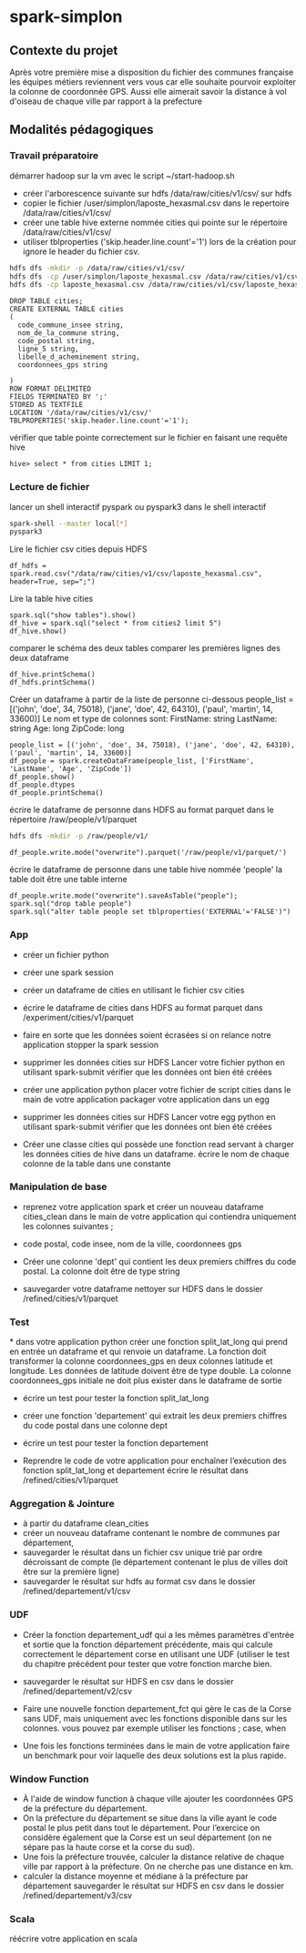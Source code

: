# spark-simplon

## Contexte du projet

Après votre première mise a disposition du fichier des communes française les équipes métiers reviennent vers vous car elle souhaite pourvoir exploiter la colonne de coordonnée GPS. Aussi elle aimerait savoir la distance à vol d'oiseau de chaque ville par rapport à la prefecture

## Modalités pédagogiques

### Travail préparatoire

démarrer hadoop sur la vm avec le script ~/start-hadoop.sh

* créer l'arborescence suivante sur hdfs /data/raw/cities/v1/csv/ sur hdfs
* copier le fichier /user/simplon/laposte_hexasmal.csv dans le repertoire /data/raw/cities/v1/csv/
* créer une table hive externe nommée cities qui pointe sur le répertoire /data/raw/cities/v1/csv/
* utiliser tblproperties ('skip.header.line.count'='1') lors de la création pour ignore le header du fichier csv.

```bash
hdfs dfs -mkdir -p /data/raw/cities/v1/csv/ 
hdfs dfs -cp /user/simplon/laposte_hexasmal.csv /data/raw/cities/v1/csv/ 
hdfs dfs -cp laposte_hexasmal.csv /data/raw/cities/v1/csv/laposte_hexasmal.csv
```

```hive
DROP TABLE cities;
CREATE EXTERNAL TABLE cities
(
  code_commune_insee string,
  nom_de_la_commune string,
  code_postal string,
  ligne_5 string,
  libelle_d_acheminement string,
  coordonnees_gps string

)
ROW FORMAT DELIMITED
FIELDS TERMINATED BY ';'
STORED AS TEXTFILE
LOCATION '/data/raw/cities/v1/csv/'
TBLPROPERTIES('skip.header.line.count'='1');
```

vérifier que table pointe correctement sur le fichier en faisant une requête hive

```hive
hive> select * from cities LIMIT 1;
```

### Lecture de fichier

lancer un shell interactif pyspark ou pyspark3 dans le shell interactif

```bash
spark-shell --master local[*]
pyspark3
```

Lire le fichier csv cities depuis HDFS

```spark
df_hdfs = spark.read.csv("/data/raw/cities/v1/csv/laposte_hexasmal.csv", header=True, sep=";")
```

Lire la table hive cities

```spark
spark.sql("show tables").show()
df_hive = spark.sql("select * from cities2 limit 5")
df_hive.show()
```

comparer le schéma des deux tables comparer les premières lignes des deux dataframe

```spark
df_hive.printSchema()
df_hdfs.printSchema()
```

Créer un dataframe à partir de la liste de personne ci-dessous people_list = [('john', 'doe', 34, 75018), ('jane', 'doe', 42, 64310), ('paul', 'martin', 14, 33600)]
Le nom et type de colonnes sont: FirstName: string LastName: string Age: long ZipCode: long

```spark
people_list = [('john', 'doe', 34, 75018), ('jane', 'doe', 42, 64310), ('paul', 'martin', 14, 33600)]
df_people = spark.createDataFrame(people_list, ['FirstName', 'LastName', 'Age', 'ZipCode'])
df_people.show()
df_people.dtypes
df_people.printSchema()
```

écrire le dataframe de personne dans HDFS au format parquet dans le répertoire /raw/people/v1/parquet

```bash
hdfs dfs -mkdir -p /raw/people/v1/
```

```spark
df_people.write.mode("overwrite").parquet('/raw/people/v1/parquet/')
```

écrire le dataframe de personne dans une table hive nommée 'people' la table doit être une table interne

```spark
df_people.write.mode("overwrite").saveAsTable("people");
spark.sql("drop table people")
spark.sql("alter table people set tblproperties('EXTERNAL'='FALSE')")

```

### App

* créer un fichier python
* créer une spark session
* créer un dataframe de cities en utilisant le fichier csv cities
* écrire le dataframe de cities dans HDFS au format parquet dans /experiment/cities/v1/parquet
* faire en sorte que les données soient écrasées si on relance notre application stopper la spark session

* supprimer les données cities sur HDFS Lancer votre fichier python en utilisant spark-submit vérifier que les données ont bien été créées

* créer une application python placer votre fichier de script cities dans le main de votre application packager votre application dans un egg

* supprimer les données cities sur HDFS Lancer votre egg python en utilisant spark-submit vérifier que les données ont bien été créées

* Créer une classe cities qui possède une fonction read servant à charger les données cities de hive dans un dataframe. écrire le nom de chaque colonne de la table dans une constante

### Manipulation de base​

* reprenez votre application spark et créer un nouveau dataframe cities_clean dans le main de votre application qui contiendra uniquement les colonnes suivantes ;

* code postal, code insee, nom de la ville, coordonnees gps

* Créer une colonne 'dept' qui contient les deux premiers chiffres du code postal. La colonne doit être de type string

* sauvegarder votre dataframe nettoyer sur HDFS dans le dossier /refined/cities/v1/parquet

### Test

​* dans votre application python créer une fonction split_lat_long qui prend en entrée un dataframe et qui renvoie un dataframe. La fonction doit transformer la colonne coordonnees_gps en deux colonnes latitude et longitude. Les données de latitude doivent être de type double. La colonne coordonnees_gps initiale ne doit plus exister dans le dataframe de sortie

* écrire un test pour tester la fonction split_lat_long

* créer une fonction 'departement' qui extrait les deux premiers chiffres du code postal dans une colonne dept

* écrire un test pour tester la fonction departement

* Reprendre le code de votre application pour enchaîner l’exécution des fonction split_lat_long et departement écrire le résultat dans /refined/cities/v1/parquet

### Aggregation & Jointure

* à partir du dataframe clean_cities
* créer un nouveau dataframe contenant le nombre de communes par département,
* sauvegarder le résultat dans un fichier csv unique trié par ordre décroissant de compte (le département contenant le plus de villes doit être sur la première ligne)
* sauvegarder le résultat sur hdfs au format csv dans le dossier /refined/departement/v1/csv

### UDF

* Créer la fonction departement_udf qui a les mêmes paramètres d'entrée et sortie que la fonction département précédente, mais qui calcule correctement le département corse en utilisant une UDF (utiliser le test du chapitre précédent pour tester que votre fonction marche bien.

* sauvegarder le résultat sur HDFS en csv dans le dossier /refined/departement/v2/csv
* Faire une nouvelle fonction departement_fct qui gère le cas de la Corse sans UDF, mais uniquement avec les fonctions disponible dans sur les colonnes. vous pouvez par exemple utiliser les fonctions ; case, when
* Une fois les fonctions terminées dans le main de votre application faire un benchmark pour voir laquelle des deux solutions est la plus rapide.

### Window Function

* À l'aide de window function à chaque ville ajouter les coordonnées GPS de la préfecture du département.
* On la préfecture du département se situe dans la ville ayant le code postal le plus petit dans tout le département. Pour l’exercice on considère également que la Corse est un seul département (on ne sépare pas la haute corse et la corse du sud).
* Une fois la préfecture trouvée, calculer la distance relative de chaque ville par rapport à la préfecture. On ne cherche pas une distance en km.
* calculer la distance moyenne et médiane à la préfecture par département sauvegarder le résultat sur HDFS en csv dans le dossier /refined/departement/v3/csv

### Scala

réécrire votre application en scala

